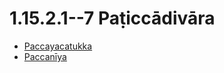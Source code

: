 # 1.15.2.1--7 Paṭiccādivāra

* [Paccayacatukka](1.15.2.1--7/Paccayacatukka.md)
* [Paccanīya](1.15.2.1--7/Paccaniya.md)
